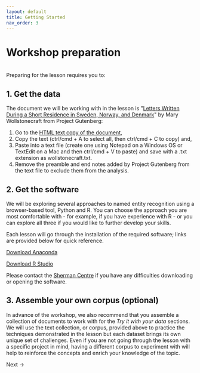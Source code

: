 ```yaml
---
layout: default
title: Getting Started
nav_order: 3
---
```




# Workshop preparation 
<br />
Preparing for the lesson requires you to:

## 1. Get the data
The document we will be working with in the lesson is "[Letters Written During a Short Residence in Sweden, Norway, and Denmark](https://www.gutenberg.org/ebooks/3529)" by Mary Wollstonecraft from Project Gutenberg: 

1. Go to the [HTML text copy of the document](https://www.gutenberg.org/files/3529/3529-h/3529-h.htm),
2. Copy the text (ctrl/cmd + A to select all, then ctrl/cmd + C to copy) and,
3. Paste into a text file (create one using Notepad on a Windows OS or TextEdit on a Mac and then ctrl/cmd + V to paste) and save with a .txt extension as wollstonecraft.txt.
4. Remove the preamble and end notes added by Project Gutenberg from the text file to exclude them from the analysis. 


## 2. Get the software
We will be exploring several approaches to named entity recognition using a browser-based tool, Python and R. You can choose the approach you are most comfortable with - for example, if you have experience with R - or you can explore all three if you would like to further develop your skills.

Each lesson will go through the installation of the required software; links are provided below for quick reference.

   [Download Anaconda](https://www.anaconda.com/products/individual)
   
   [Download R Studio](https://www.rstudio.com/products/rstudio/)

Please contact the [Sherman Centre](mailto:scds@mcmaster.ca) if you have any difficulties downloading or opening the software.

## 3. Assemble your own corpus (optional)
In advance of the workshop, we also recommend that you assemble a collection of documents to work with for the *Try it with your data* sections. We will use the text collection, or corpus, provided above to practice the techniques demonstrated in the lesson but each dataset brings its own unique set of challenges. Even if you are not going through the lesson with a specific project in mind, having a different corpus to experiment with will help to reinforce the concepts and enrich your knowledge of the topic.

Next ->
